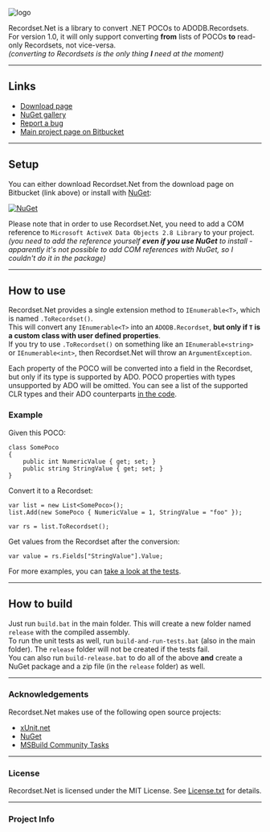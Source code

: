 ![logo](https://bitbucket.org/christianspecht/recordset.net/raw/tip/img/logo128x128.png)

Recordset.Net is a library to convert .NET POCOs to ADODB.Recordsets.  
For version 1.0, it will only support converting **from** lists of POCOs **to** read-only Recordsets, not vice-versa.  
*(converting to Recordsets is the only thing **I** need at the moment)*

---

## Links

- [Download page](https://bitbucket.org/christianspecht/recordset.net/downloads)
- [NuGet gallery](https://nuget.org/packages/Recordset.Net)
- [Report a bug](https://bitbucket.org/christianspecht/recordset.net/issues/new)
- [Main project page on Bitbucket](https://bitbucket.org/christianspecht/recordset.net)

---

## Setup

You can either download Recordset.Net from the download page on Bitbucket (link above) or install with [NuGet](https://nuget.org/):

[![NuGet](https://bitbucket.org/christianspecht/recordset.net/raw/tip/img/nuget.png)](https://nuget.org/packages/Recordset.Net)

Please note that in order to use Recordset.Net, you need to add a COM reference to `Microsoft ActiveX Data Objects 2.8 Library` to your project.  
*(you need to add the reference yourself **even if you use NuGet** to install - apparently it's not possible to add COM references with NuGet, so I couldn't do it in the package)*

---

## How to use

Recordset.Net provides a single extension method to `IEnumerable<T>`, which is named `.ToRecordset()`.  
This will convert any `IEnumerable<T>` into an `ADODB.Recordset`, **but only if `T` is a custom class with user defined properties**.  
If you try to use `.ToRecordset()` on something like an `IEnumerable<string>` or `IEnumerable<int>`, then Recordset.Net will throw an `ArgumentException`.

Each property of the POCO will be converted into a field in the Recordset, but only if its type is supported by ADO. POCO properties with types unsupported by ADO will be omitted. You can see a list of the supported CLR types and their ADO counterparts [in the code](https://bitbucket.org/christianspecht/recordset.net/src/tip/src/Recordset.Net/DataTypes.cs).

### Example

Given this POCO:

    class SomePoco
    {
        public int NumericValue { get; set; }
        public string StringValue { get; set; }
    }

Convert it to a Recordset:

    var list = new List<SomePoco>();
    list.Add(new SomePoco { NumericValue = 1, StringValue = "foo" });

    var rs = list.ToRecordset();

Get values from the Recordset after the conversion:

    var value = rs.Fields["StringValue"].Value;

For more examples, you can [take a look at the tests](https://bitbucket.org/christianspecht/recordset.net/src/tip/src/Recordset.Net.Tests/IEnumerableToRecordsetTests.cs).

---

## How to build

Just run `build.bat` in the main folder. This will create a new folder named `release` with the compiled assembly.  
To run the unit tests as well, run `build-and-run-tests.bat` (also in the main folder). The `release` folder will not be created if the tests fail.  
You can also run `build-release.bat` to do all of the above **and** create a NuGet package and a zip file (in the `release` folder) as well.

---

### Acknowledgements

Recordset.Net makes use of the following open source projects:

 - [xUnit.net](https://xunit.github.io/)
 - [NuGet](https://www.nuget.org/)
 - [MSBuild Community Tasks](https://github.com/loresoft/msbuildtasks)

---

### License

Recordset.Net is licensed under the MIT License. See [License.txt](https://bitbucket.org/christianspecht/recordset.net/raw/tip/License.txt) for details.

---

### Project Info

<script type="text/javascript" src="https://www.openhub.net/p/587031/widgets/project_basic_stats.js"></script>  
<script type="text/javascript" src="https://www.openhub.net/p/587031/widgets/project_languages.js"></script>